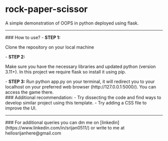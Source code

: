 # rock-paper-scissor
<p>A simple demonstration of OOPS in python deployed using flask.</p> 
<hr>
### How to use?
- <b> STEP 1:</b>
<p> Clone the repository on your local machine</p>
- <b>STEP 2:</b>
<P> Make sure you have the necessary libraries and updated python (version 3.11+). In this project we require flask so install it using pip. </P>
- <b>STEP 3:</b>
Run python app.py on your terminal, it will redirect you to your localhost on your preferred web browser (http://127.0.0.1:5000/). You can access the game there.
<br>
### Additional recommendation:
- Try dissecting the code and find ways to develop similar project using this template.
- Try adding a CSS file to improve the UI.
<hr>
### For additional queries you can dm me on [linkedin](https://www.linkedin.com/in/srijan0511/) or write to me at hellosrijanhere@gmail.com

